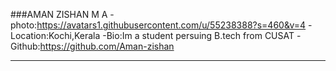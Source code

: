###AMAN ZISHAN M A
-photo:https://avatars1.githubusercontent.com/u/55238388?s=460&v=4
-Location:Kochi,Kerala
-Bio:Im a student persuing B.tech from CUSAT
-Github:https://github.com/Aman-zishan
***
